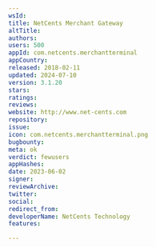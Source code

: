 ```yaml
---
wsId: 
title: NetCents Merchant Gateway
altTitle: 
authors: 
users: 500
appId: com.netcents.merchantterminal
appCountry: 
released: 2018-02-11
updated: 2024-07-10
version: 3.1.20
stars: 
ratings: 
reviews: 
website: http://www.net-cents.com
repository: 
issue: 
icon: com.netcents.merchantterminal.png
bugbounty: 
meta: ok
verdict: fewusers
appHashes: 
date: 2023-06-02
signer: 
reviewArchive: 
twitter: 
social: 
redirect_from: 
developerName: NetCents Technology
features: 

---
```


